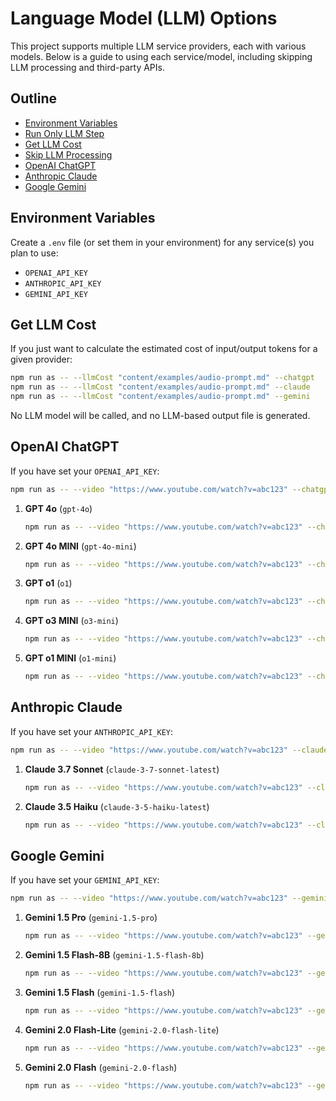 # Language Model (LLM) Options

This project supports multiple LLM service providers, each with various models. Below is a guide to using each service/model, including skipping LLM processing and third-party APIs.

## Outline

- [Environment Variables](#environment-variables)
- [Run Only LLM Step](#run-only-llm-step)
- [Get LLM Cost](#get-llm-cost)
- [Skip LLM Processing](#skip-llm-processing)
- [OpenAI ChatGPT](#openai-chatgpt)
- [Anthropic Claude](#anthropic-claude)
- [Google Gemini](#google-gemini)

## Environment Variables

Create a `.env` file (or set them in your environment) for any service(s) you plan to use:

- `OPENAI_API_KEY`
- `ANTHROPIC_API_KEY`
- `GEMINI_API_KEY`

## Get LLM Cost

If you just want to calculate the estimated cost of input/output tokens for a given provider:

```bash
npm run as -- --llmCost "content/examples/audio-prompt.md" --chatgpt
npm run as -- --llmCost "content/examples/audio-prompt.md" --claude
npm run as -- --llmCost "content/examples/audio-prompt.md" --gemini
```

No LLM model will be called, and no LLM-based output file is generated.

## OpenAI ChatGPT

If you have set your `OPENAI_API_KEY`:

```bash
npm run as -- --video "https://www.youtube.com/watch?v=abc123" --chatgpt
```

1. **GPT 4o** (`gpt-4o`)
   ```bash
   npm run as -- --video "https://www.youtube.com/watch?v=abc123" --chatgpt gpt-4o
   ```
2. **GPT 4o MINI** (`gpt-4o-mini`)
   ```bash
   npm run as -- --video "https://www.youtube.com/watch?v=abc123" --chatgpt gpt-4o-mini
   ```
3. **GPT o1** (`o1`)
   ```bash
   npm run as -- --video "https://www.youtube.com/watch?v=abc123" --chatgpt o1
   ```
4. **GPT o3 MINI** (`o3-mini`)
   ```bash
   npm run as -- --video "https://www.youtube.com/watch?v=abc123" --chatgpt o3-mini
   ```
5. **GPT o1 MINI** (`o1-mini`)
   ```bash
   npm run as -- --video "https://www.youtube.com/watch?v=abc123" --chatgpt o1-mini
   ```

## Anthropic Claude

If you have set your `ANTHROPIC_API_KEY`:

```bash
npm run as -- --video "https://www.youtube.com/watch?v=abc123" --claude
```

1. **Claude 3.7 Sonnet** (`claude-3-7-sonnet-latest`)
   ```bash
   npm run as -- --video "https://www.youtube.com/watch?v=abc123" --claude claude-3-7-sonnet-latest
   ```
2. **Claude 3.5 Haiku** (`claude-3-5-haiku-latest`)
   ```bash
   npm run as -- --video "https://www.youtube.com/watch?v=abc123" --claude claude-3-5-haiku-latest
   ```

## Google Gemini

If you have set your `GEMINI_API_KEY`:

```bash
npm run as -- --video "https://www.youtube.com/watch?v=abc123" --gemini
```

1. **Gemini 1.5 Pro** (`gemini-1.5-pro`)
   ```bash
   npm run as -- --video "https://www.youtube.com/watch?v=abc123" --gemini gemini-1.5-pro
   ```
2. **Gemini 1.5 Flash-8B** (`gemini-1.5-flash-8b`)
   ```bash
   npm run as -- --video "https://www.youtube.com/watch?v=abc123" --gemini gemini-1.5-flash-8b
   ```
3. **Gemini 1.5 Flash** (`gemini-1.5-flash`)
   ```bash
   npm run as -- --video "https://www.youtube.com/watch?v=abc123" --gemini gemini-1.5-flash
   ```
4. **Gemini 2.0 Flash-Lite** (`gemini-2.0-flash-lite`)
   ```bash
   npm run as -- --video "https://www.youtube.com/watch?v=abc123" --gemini gemini-2.0-flash-lite
   ```
5. **Gemini 2.0 Flash** (`gemini-2.0-flash`)
   ```bash
   npm run as -- --video "https://www.youtube.com/watch?v=abc123" --gemini gemini-2.0-flash
   ```
